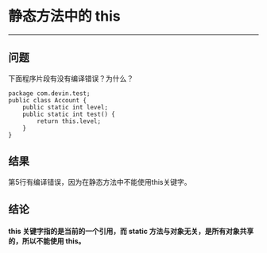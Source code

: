 # 静态方法中的 this
---
## 问题
下面程序片段有没有编译错误？为什么？
```
package com.devin.test;
public class Account {
	public static int level;
	public static int test() {
		return this.level;
	}
}
```
## 结果
第5行有编译错误，因为在静态方法中不能使用this关键字。
## 结论
#### this 关键字指的是当前的一个引用，而 static 方法与对象无关，是所有对象共享的，所以不能使用 this。